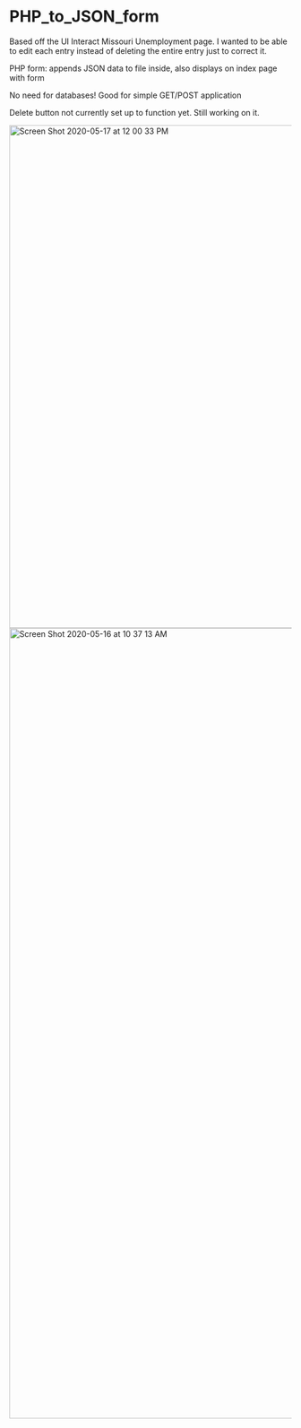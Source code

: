 # PHP_to_JSON_form
Based off the UI Interact Missouri Unemployment page.
I wanted to be able to edit each entry instead of deleting the entire entry just to correct it. 

PHP form: appends JSON data to file inside, also displays on index page with form 

No need for databases! Good for simple GET/POST application

Delete button not currently set up to function yet. Still working on it. 

<img width="897" alt="Screen Shot 2020-05-17 at 12 00 33 PM" src="https://user-images.githubusercontent.com/22375594/82154893-909bb180-9836-11ea-9ca6-68a7c1a1ebc3.png">

<img width="1410" alt="Screen Shot 2020-05-16 at 10 37 13 AM" src="https://user-images.githubusercontent.com/22375594/82154972-1fa8c980-9837-11ea-8444-830c2984bdb8.png">



